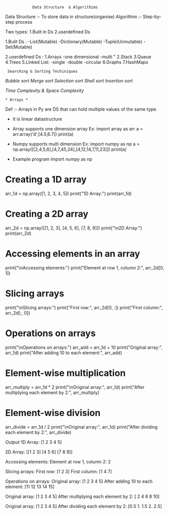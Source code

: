                 Data Structure  & Algorithims

Data Structure :- To store data in structure(organise)
Algorithim :- Step-by-step process

Two types:
  1.Bulit in Ds
  2.userdefined Ds

1.Bulit Ds :
   -List(Mutable)
   -Dictionary(Mutable)
   -Tuple(Unmutable)
   -Set(Mutable)

2.userdefined Ds :
   1.Arrays
       -one dimensional
       -multi   "
    2.Stack
    3.Queue
    4.Trees
    5.Linked List:
        -single
        -double
        -circular
    6.Graphs
    7.HashMaps

     Searching & Sorting Techiniques
*Bubble sort*
*Merge sort*
*Selection sort*
*Shell sort*
*Insertion sort*


*Time Complexity & Space Complexity*


    * Arrays *
Def :- Arrays in Py are DS that can hold multiple values of the same type.
* It is linear datastructure
* Array supports one dimension array
 Ex: import array  as arr
 a = arr.array('d',[4.5,6.7])
 print(a)
* Numpy supports multi dimension
 Ex: import numpy as np
  a = np.array([[2,4,5,6],[4,7,45,24],[4,12,14,7,11,23]])
  print(a)

* Example program
import numpy as np

# Creating a 1D array
arr_1d = np.array([1, 2, 3, 4, 5])
print("1D Array:")
print(arr_1d)

# Creating a 2D array
arr_2d = np.array([[1, 2, 3], [4, 5, 6], [7, 8, 9]])
print("\n2D Array:")
print(arr_2d)

# Accessing elements in an array
print("\nAccessing elements:")
print("Element at row 1, column 2:", arr_2d[0, 1])

# Slicing arrays
print("\nSlicing arrays:")
print("First row:", arr_2d[0, :])
print("First column:", arr_2d[:, 0])

# Operations on arrays
print("\nOperations on arrays:")
arr_add = arr_1d + 10
print("Original array:", arr_1d)
print("After adding 10 to each element:", arr_add)

# Element-wise multiplication
arr_multiply = arr_1d * 2
print("\nOriginal array:", arr_1d)
print("After multiplying each element by 2:", arr_multiply)

# Element-wise division
arr_divide = arr_1d / 2
print("\nOriginal array:", arr_1d)
print("After dividing each element by 2:", arr_divide)

*Output*
1D Array:
[1 2 3 4 5]

2D Array:
[[1 2 3]
 [4 5 6]
 [7 8 9]]

Accessing elements:
Element at row 1, column 2: 2

Slicing arrays:
First row: [1 2 3]
First column: [1 4 7]

Operations on arrays:
Original array: [1 2 3 4 5]
After adding 10 to each element: [11 12 13 14 15]

Original array: [1 2 3 4 5]
After multiplying each element by 2: [ 2  4  6  8 10]

Original array: [1 2 3 4 5]
After dividing each element by 2: [0.5 1.  1.5 2.  2.5]


